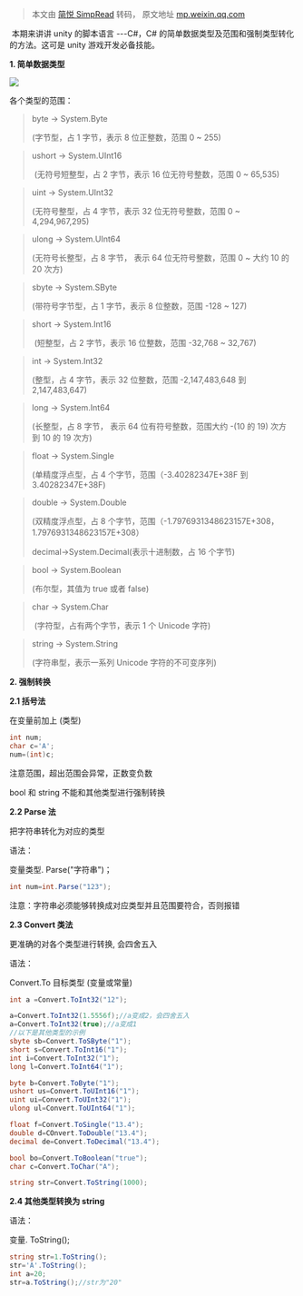 > 本文由 [简悦 SimpRead](http://ksria.com/simpread/) 转码， 原文地址 [mp.weixin.qq.com](https://mp.weixin.qq.com/s?__biz=Mzg2MjUzMzcyOA==&mid=2247483954&idx=1&sn=051b38248e2828bdba87b36203f53274&chksm=ce07233df970aa2b362fc51885279ec83edc67acbdb3205776b50f1daa88ffaea8d164d5186e&scene=178&cur_album_id=3218779881132752901#rd)

 本期来讲讲 unity 的脚本语言 ---C#，C# 的简单数据类型及范围和强制类型转化的方法。这可是 unity 游戏开发必备技能。

**1. 简单数据类型**

**![](https://mmbiz.qpic.cn/sz_mmbiz_png/NSzqcbtSiakkZajKribXSibKM2FMoUfVmdsH09E63SbtXYpbDpXByKZlHjf7MSSicxVia3oy953Nfuc7CYgGUalOKng/640)**

各个类型的范围：

> byte -> System.Byte 
> 
> (字节型，占 1 字节，表示 8 位正整数，范围 0 ~ 255)

> ushort -> System.UInt16
> 
>  (无符号短整型，占 2 字节，表示 16 位无符号整数，范围 0 ~ 65,535)

> uint -> System.UInt32 
> 
> (无符号整型，占 4 字节，表示 32 位无符号整数，范围 0 ~ 4,294,967,295)

> ulong -> System.UInt64 
> 
> (无符号长整型，占 8 字节， 表示 64 位无符号整数，范围 0 ~ 大约 10 的 20 次方)

> sbyte -> System.SByte 
> 
> (带符号字节型，占 1 字节，表示 8 位整数，范围 -128 ~ 127)

> short -> System.Int16
> 
>  (短整型，占 2 字节，表示 16 位整数，范围 -32,768 ~ 32,767)

> int -> System.Int32 
> 
> (整型，占 4 字节，表示 32 位整数，范围 -2,147,483,648 到 2,147,483,647)

> long -> System.Int64 
> 
> (长整型，占 8 字节， 表示 64 位有符号整数，范围大约 -(10 的 19) 次方 到 10 的 19 次方)

> float -> System.Single 
> 
> (单精度浮点型，占 4 个字节，范围（-3.40282347E+38F 到 3.40282347E+38F)

> double -> System.Double 
> 
> (双精度浮点型，占 8 个字节，范围（-1.7976931348623157E+308，1.7976931348623157E+308）
> 
> decimal->System.Decimal(表示十进制数，占 16 个字节)

> bool -> System.Boolean 
> 
> (布尔型，其值为 true 或者 false)

> char -> System.Char
> 
>  (字符型，占有两个字节，表示 1 个 Unicode 字符)

> string -> System.String 
> 
> (字符串型，表示一系列 Unicode 字符的不可变序列)

  

**2. 强制转换**

**2.1 括号法**

在变量前加上 (类型)

```c#
int num;
char c='A';
num=(int)c;
```

注意范围，超出范围会异常，正数变负数

bool 和 string 不能和其他类型进行强制转换

**2.2 Parse 法**

把字符串转化为对应的类型

语法：

变量类型. Parse("字符串")；

```c#
int num=int.Parse("123");
```

注意：字符串必须能够转换成对应类型并且范围要符合，否则报错

**2.3 Convert 类法**

更准确的对各个类型进行转换, 会四舍五入

语法：

Convert.To 目标类型 (变量或常量)

```c#
int a =Convert.ToInt32("12");

a=Convert.ToInt32(1.5556f);//a变成2，会四舍五入
a=Convert.ToInt32(true);//a变成1
//以下是其他类型的示例
sbyte sb=Convert.ToSByte("1");
short s=Convert.ToInt16("1");
int i=Convert.ToInt32("1");
long l=Convert.ToInt64("1");

byte b=Convert.ToByte("1");
ushort us=Convert.ToUInt16("1");
uint ui=Convert.ToUInt32("1");
ulong ul=Convert.ToUInt64("1");

float f=Convert.ToSingle("13.4");
double d=COnvert.ToDouble("13.4");
decimal de=Convert.ToDecimal("13.4");

bool bo=Convert.ToBoolean("true");
char c=Convert.ToChar("A");

string str=Convert.ToString(1000);
```

**2.4 其他类型转换为 string**

语法：

变量. ToString();

```c#
string str=1.ToString();
str='A'.ToString();
int a=20;
str=a.ToString();//str为"20"
```

